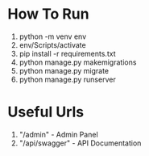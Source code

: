 <h1>How To Run</h1>
<ol>
  <li>python -m venv env</li>
  <li>env/Scripts/activate</li>
  <li>pip install -r requirements.txt</li>
  <li>python manage.py makemigrations</li>
  <li>python manage.py migrate</li>
  <li>python manage.py runserver</li>
</ol>

<h1>Useful Urls</h1>
<ol>
  <li>"/admin" - Admin Panel</li>
  <li>"/api/swagger" - API Documentation</li>
</ol>
